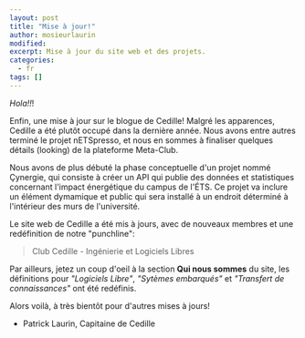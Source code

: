 ```yaml
---
layout: post
title: "Mise à jour!"
author: mosieurlaurin
modified:
excerpt: Mise à jour du site web et des projets.
categories:
  - fr
tags: []
---
```


_Hola!!_!

Enfin, une mise à jour sur le blogue de Cedille! Malgré les apparences, Cedille a été plutôt occupé dans la dernière année. Nous avons entre autres terminé le projet nETSpresso, et nous en sommes à finaliser quelques détails (looking) de la plateforme Meta-Club.

Nous avons de plus débuté la phase conceptuelle d'un projet nommé Çynergie, qui consiste à créer un API qui publie des données et statistiques concernant l'impact énergétique du campus de l'ÉTS. Ce projet va inclure un élément dymamique et public qui sera installé à un endroit déterminé à l'intérieur des murs de l'université.

Le site web de Cedille a été mis à jours, avec de nouveaux membres et une redéfinition de notre "punchline":

> Club Cedille - Ingénierie et Logiciels Libres

Par ailleurs, jetez un coup d'oeil à la section **Qui nous sommes** du site, les définitions pour _"Logiciels Libre"_, _"Sytèmes embarqués"_ et _"Transfert de connaissances"_ ont été redéfinis.

Alors voilà, à très bientôt pour d'autres mises à jours!

- Patrick Laurin, Capitaine de Cedille
